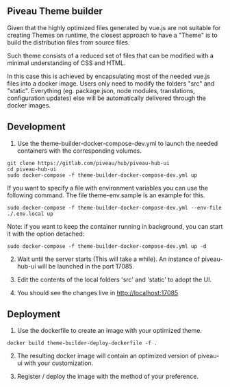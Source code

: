
## Piveau Theme builder

Given that the highly optimized files generated by vue.js are not suitable for creating Themes on runtime, the closest approach to have a "Theme" is to build the distribution files from source files.

Such theme consists of a reduced set of files that can be modified with a minimal understanding of CSS and HTML.

In this case this is achieved by encapsulating most of the needed vue.js files into a docker image. Users only need to modify the folders "src" and "static". Everything (eg. package.json, node modules, translations, configuration updates) else will be automatically delivered through the docker images.


## Development

1. Use the theme-builder-docker-compose-dev.yml to launch the needed containers with the corresponding volumes.

```
git clone https://gitlab.com/piveau/hub/piveau-hub-ui
cd piveau-hub-ui
sudo docker-compose -f theme-builder-docker-compose-dev.yml up
```

If you want to specify a file with environment variables you can use the following command. The file theme-env.sample is an example for this.

```
sudo docker-compose -f theme-builder-docker-compose-dev.yml --env-file ./.env.local up
```

Note: if you want to keep the container running in background, you can start it with the option detached:

```
sudo docker-compose -f theme-builder-docker-compose-dev.yml up -d
```

2. Wait until the server starts (This will take a while). An instance of piveau-hub-ui will be launched in the port 17085.

3. Edit the contents of the local folders 'src' and 'static' to adopt the UI.

4. You should see the changes live in [http://localhost:17085](http://localhost:17085)



## Deployment

1. Use the dockerfile to create an image with your optimized theme.

```
docker build theme-builder-deploy-dockerfile -f .
```

2. The resulting docker image will contain an optimized version of piveau-ui with your customization.

3. Register / deploy the image with the method of your preference.
